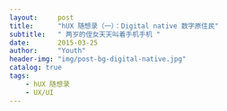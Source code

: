 ```yaml
---
layout:     post
title:      "hUX 随想录（一）：Digital native 数字原住民"
subtitle:   " 两岁的侄女天天叫着手机手机 "
date:       2015-03-25 
author:     "Youth"
header-img: "img/post-bg-digital-native.jpg"
catalog: true
tags:
    - hUX 随想录
    - UX/UI
---
```



